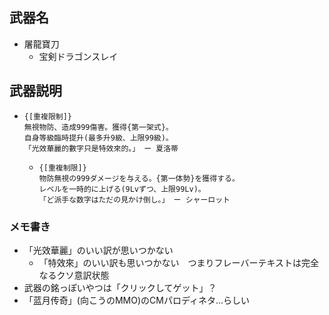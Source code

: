 ## 武器名
 - 屠龍寶刀
   - 宝剣ドラゴンスレイ

## 武器説明
 - ```
   {[重複限制]}
   無視物防、造成999傷害。獲得{第一架式}。
   自身等級臨時提升(最多升9級、上限99級)。
   「光效華麗的數字只是特效來的。」 ー 夏洛蒂
   ```
   - ```
     {[重複制限]}
     物防無視の999ダメージを与える。{第一体勢}を獲得する。
     レベルを一時的に上げる(9Lvずつ、上限99Lv)。
     「ど派手な数字はただの見かけ倒し。」 ー シャーロット
     ```



### メモ書き
 - 「光效華麗」のいい訳が思いつかない
   - 「特效來」のいい訳も思いつかない　つまりフレーバーテキストは完全なるクソ意訳状態
 - 武器の銘っぽいやつは「クリックしてゲット」？
 - 「蓝月传奇」(向こうのMMO)のCMパロディネタ…らしい  
